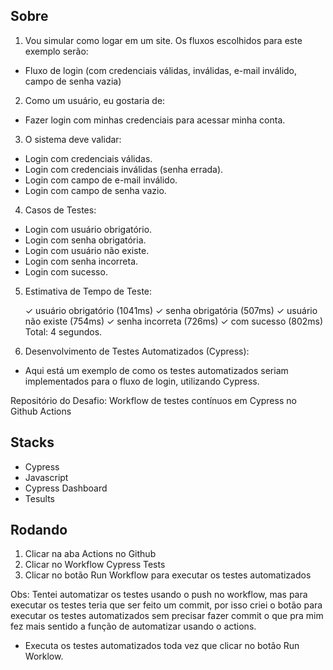 ## Sobre

1. Vou simular como logar em um site. Os fluxos escolhidos para este exemplo serão:

 - Fluxo de login (com credenciais válidas, inválidas, e-mail inválido, campo de senha vazia)

2. Como um usuário, eu gostaria de:
   
 - Fazer login com minhas credenciais para acessar minha conta.

3. O sistema deve validar:

 - Login com credenciais válidas.
 - Login com credenciais inválidas (senha errada).
 - Login com campo de e-mail inválido.
 - Login com campo de senha vazio.

4. Casos de Testes:
   
 - Login com usuário obrigatório.
 - Login com senha obrigatória.
 - Login com usuário não existe.
 - Login com senha incorreta.
 - Login com sucesso.

5. Estimativa de Tempo de Teste:   

    ✓ usuário obrigatório (1041ms)
    ✓ senha obrigatória (507ms)
    ✓ usuário não existe (754ms)
    ✓ senha incorreta (726ms)
    ✓ com sucesso (802ms)
    Total: 4 segundos.

6. Desenvolvimento de Testes Automatizados (Cypress):
   
 - Aqui está um exemplo de como os testes automatizados seriam implementados para o fluxo de login, utilizando Cypress.

Repositório do Desafio: Workflow de testes contínuos em Cypress no Github Actions

## Stacks
- Cypress
- Javascript
- Cypress Dashboard
- Tesults

## Rodando

1. Clicar na aba Actions no Github
2. Clicar no Workflow Cypress Tests
3. Clicar no botão Run Workflow para executar os testes automatizados

Obs: Tentei automatizar os testes usando o push no workflow, mas para executar os testes teria que ser feito um commit, por isso criei o botão para executar os testes automatizados sem precisar fazer commit o que pra mim fez mais sentido a função de automatizar usando o actions.
   
 - Executa os testes automatizados toda vez que clicar no botão Run Worklow.



